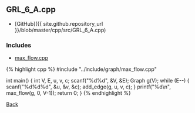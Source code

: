 ## GRL_6_A.cpp

- [GitHub]({{ site.github.repository_url }}/blob/master/cpp/src/GRL_6_A.cpp)

### Includes

- [max_flow.cpp](../include/graph/max_flow)

{% highlight cpp %}
#include "../include/graph/max_flow.cpp"

int main() {
  int V, E, u, v, c;
  scanf("%d%d", &V, &E);
  Graph g(V);
  while (E--) {
    scanf("%d%d%d", &u, &v, &c);
    add_edge(g, u, v, c);
  }
  printf("%d\n", max_flow(g, 0, V-1));
  return 0;
}
{% endhighlight %}

[Back](..)
